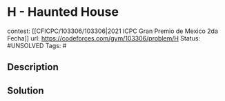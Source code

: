 # H - Haunted House

contest: [[CFICPC/103306/103306|2021 ICPC Gran Premio de Mexico 2da Fecha]]
url: https://codeforces.com/gym/103306/problem/H
Status: #UNSOLVED
Tags: #

## Description

## Solution


